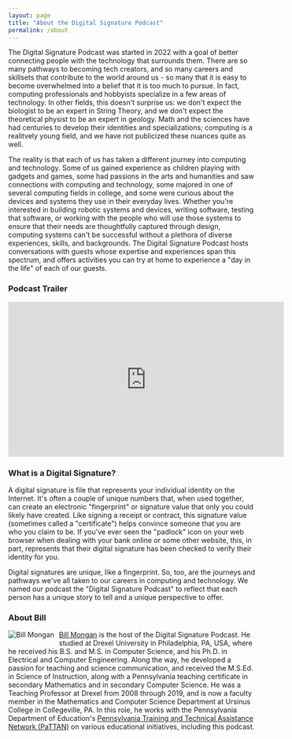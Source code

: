 ```yaml
---
layout: page
title: "About the Digital Signature Podcast"
permalink: /about
---
```


The Digital Signature Podcast was started in 2022 with a goal of better connecting people with the technology that surrounds them.  There are so many pathways to becoming tech creators, and so many careers and skillsets that contribute to the world around us - so many that it is easy to become overwhelmed into a belief that it is too much to pursue.  In fact, computing professionals and hobbyists specialize in a few areas of technology.  In other fields, this doesn't surprise us: we don't expect the biologist to be an expert in String Theory, and we don't expect the theoretical physist to be an expert in geology.  Math and the sciences have had centuries to develop their identities and specializations; computing is a realitvely young field, and we have not publicized these nuances quite as well.  

The reality is that each of us has taken a different journey into computing and technology.  Some of us gained experience as children playing with gadgets and games, some had passions in the arts and humanities and saw connections with computing and technology, some majored in one of several computing fields in college, and some were curious about the devices and systems they use in their everyday lives.  Whether you're interested in building robotic systems and devices, writing software, testing that software, or working with the people who will use those systems to ensure that their needs are thoughtfully captured through design, computing systems can't be successful without a plethora of diverse experiences, skills, and backgrounds.  The Digital Signature Podcast hosts conversations with guests whose expertise and experiences span this spectrum, and offers activities you can try at home to experience a "day in the life" of each of our guests.

### Podcast Trailer

<div style="text-align:center">
<iframe width="560" height="315" src="https://www.youtube.com/embed/-Pd37X0WlFM" title="YouTube video player" frameborder="0" allow="accelerometer; autoplay; clipboard-write; encrypted-media; gyroscope; picture-in-picture" allowfullscreen></iframe>
</div>

### What is a Digital Signature?
A digital signature is file that represents your individual identity on the Internet.  It's often a couple of unique numbers that, when used together, can create an electronic "fingerprint" or signature value that only you could likely have created.  Like signing a receipt or contract, this signature value (sometimes called a "certificate") helps convince someone that you are who you claim to be.  If you've ever seen the "padlock" icon on your web browser when dealing with your bank online or some other website, this, in part, represents that their digital signature has been checked to verify their identity for you.

Digital signatures are unique, like a fingerprint.  So, too, are the journeys and pathways we've all taken to our careers in computing and technology.  We named our podcast the "Digital Signature Podcast" to reflect that each person has a unique story to tell and a unique perspective to offer.

### About Bill

<img style="float: left; padding: 0px 10px 5px 0px;" src="https://www.billmongan.com/images/profile.png" alt="Bill Mongan">

[Bill Mongan](http://www.billmongan.com) is the host of the Digital Signature Podcast.  He studied at Drexel University in Philadelphia, PA, USA, where he received his B.S. and M.S. in Computer Science, and his Ph.D. in Electrical and Computer Engineering.  Along the way, he developed a passion for teaching and science communication, and received the M.S.Ed. in Science of Instruction, along with a Pennsylvania teaching certificate in secondary Mathematics and in secondary Computer Science.  He was a Teaching Professor at Drexel from 2008 through 2019, and is now a faculty member in the Mathematics and Computer Science Department at Ursinus College in Collegeville, PA.  In this role, he works with the Pennsylvania Department of Education's [Pennsylvania Training and Technical Assistance Network (PaTTAN)](https://www.pattan.net/) on various educational initiatives, including this podcast.